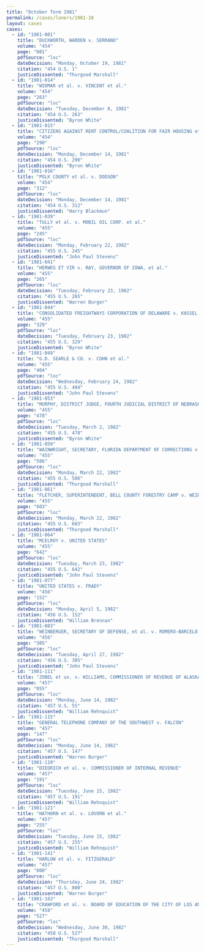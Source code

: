 ```yaml
---
title: "October Term 1981"
permalink: /cases/loners/1981-10
layout: cases
cases:
  - id: "1981-001"
    title: "DUCKWORTH, WARDEN v. SERRANO"
    volume: "454"
    page: "001"
    pdfSource: "loc"
    dateDecision: "Monday, October 19, 1981"
    citation: "454 U.S. 1"
    justiceDissented: "Thurgood Marshall"
  - id: "1981-014"
    title: "WIDMAR et al. v. VINCENT et al."
    volume: "454"
    page: "263"
    pdfSource: "loc"
    dateDecision: "Tuesday, December 8, 1981"
    citation: "454 U.S. 263"
    justiceDissented: "Byron White"
  - id: "1981-015"
    title: "CITIZENS AGAINST RENT CONTROL/COALITION FOR FAIR HOUSING et al. v. CITY OF BERKELEY, CALIFORNIA, et al."
    volume: "454"
    page: "290"
    pdfSource: "loc"
    dateDecision: "Monday, December 14, 1981"
    citation: "454 U.S. 290"
    justiceDissented: "Byron White"
  - id: "1981-016"
    title: "POLK COUNTY et al. v. DODSON"
    volume: "454"
    page: "312"
    pdfSource: "loc"
    dateDecision: "Monday, December 14, 1981"
    citation: "454 U.S. 312"
    justiceDissented: "Harry Blackmun"
  - id: "1981-039"
    title: "TULLY et al. v. MOBIL OIL CORP. et al."
    volume: "455"
    page: "245"
    pdfSource: "loc"
    dateDecision: "Monday, February 22, 1982"
    citation: "455 U.S. 245"
    justiceDissented: "John Paul Stevens"
  - id: "1981-041"
    title: "HERWEG ET VIR v. RAY, GOVERNOR OF IOWA, et al."
    volume: "455"
    page: "265"
    pdfSource: "loc"
    dateDecision: "Tuesday, February 23, 1982"
    citation: "455 U.S. 265"
    justiceDissented: "Warren Burger"
  - id: "1981-044"
    title: "CONSOLIDATED FREIGHTWAYS CORPORATION OF DELAWARE v. KASSEL et al."
    volume: "455"
    page: "329"
    pdfSource: "loc"
    dateDecision: "Tuesday, February 23, 1982"
    citation: "455 U.S. 329"
    justiceDissented: "Byron White"
  - id: "1981-049"
    title: "G.D. SEARLE & CO. v. COHN et al."
    volume: "455"
    page: "404"
    pdfSource: "loc"
    dateDecision: "Wednesday, February 24, 1982"
    citation: "455 U.S. 404"
    justiceDissented: "John Paul Stevens"
  - id: "1981-053"
    title: "MURPHY, DISTRICT JUDGE, FOURTH JUDICIAL DISTRICT OF NEBRASKA, DOUGLAS COUNTY v. HUNT"
    volume: "455"
    page: "478"
    pdfSource: "loc"
    dateDecision: "Tuesday, March 2, 1982"
    citation: "455 U.S. 478"
    justiceDissented: "Byron White"
  - id: "1981-059"
    title: "WAINWRIGHT, SECRETARY, FLORIDA DEPARTMENT OF CORRECTIONS v. TORNA"
    volume: "455"
    page: "586"
    pdfSource: "loc"
    dateDecision: "Monday, March 22, 1982"
    citation: "455 U.S. 586"
    justiceDissented: "Thurgood Marshall"
  - id: "1981-061"
    title: "FLETCHER, SUPERINTENDENT, BELL COUNTY FORESTRY CAMP v. WEIR"
    volume: "455"
    page: "603"
    pdfSource: "loc"
    dateDecision: "Monday, March 22, 1982"
    citation: "455 U.S. 603"
    justiceDissented: "Thurgood Marshall"
  - id: "1981-064"
    title: "MCELROY v. UNITED STATES"
    volume: "455"
    page: "642"
    pdfSource: "loc"
    dateDecision: "Tuesday, March 23, 1982"
    citation: "455 U.S. 642"
    justiceDissented: "John Paul Stevens"
  - id: "1981-077"
    title: "UNITED STATES v. FRADY"
    volume: "456"
    page: "152"
    pdfSource: "loc"
    dateDecision: "Monday, April 5, 1982"
    citation: "456 U.S. 152"
    justiceDissented: "William Brennan"
  - id: "1981-083"
    title: "WEINBERGER, SECRETARY OF DEFENSE, et al. v. ROMERO-BARCELO et al."
    volume: "456"
    page: "305"
    pdfSource: "loc"
    dateDecision: "Tuesday, April 27, 1982"
    citation: "456 U.S. 305"
    justiceDissented: "John Paul Stevens"
  - id: "1981-111"
    title: "ZOBEL et ux. v. WILLIAMS, COMMISSIONER OF REVENUE OF ALASKA, et al."
    volume: "457"
    page: "055"
    pdfSource: "loc"
    dateDecision: "Monday, June 14, 1982"
    citation: "457 U.S. 55"
    justiceDissented: "William Rehnquist"
  - id: "1981-115"
    title: "GENERAL TELEPHONE COMPANY OF THE SOUTHWEST v. FALCON"
    volume: "457"
    page: "147"
    pdfSource: "loc"
    dateDecision: "Monday, June 14, 1982"
    citation: "457 U.S. 147"
    justiceDissented: "Warren Burger"
  - id: "1981-119"
    title: "DIEDRICH et al. v. COMMISSIONER OF INTERNAL REVENUE"
    volume: "457"
    page: "191"
    pdfSource: "loc"
    dateDecision: "Tuesday, June 15, 1982"
    citation: "457 U.S. 191"
    justiceDissented: "William Rehnquist"
  - id: "1981-121"
    title: "HATHORN et al. v. LOVORN et al."
    volume: "457"
    page: "255"
    pdfSource: "loc"
    dateDecision: "Tuesday, June 15, 1982"
    citation: "457 U.S. 255"
    justiceDissented: "William Rehnquist"
  - id: "1981-141"
    title: "HARLOW et al. v. FITZGERALD"
    volume: "457"
    page: "800"
    pdfSource: "loc"
    dateDecision: "Thursday, June 24, 1982"
    citation: "457 U.S. 800"
    justiceDissented: "Warren Burger"
  - id: "1981-163"
    title: "CRAWFORD et al. v. BOARD OF EDUCATION OF THE CITY OF LOS ANGELES et al."
    volume: "458"
    page: "527"
    pdfSource: "loc"
    dateDecision: "Wednesday, June 30, 1982"
    citation: "458 U.S. 527"
    justiceDissented: "Thurgood Marshall"
---
```

